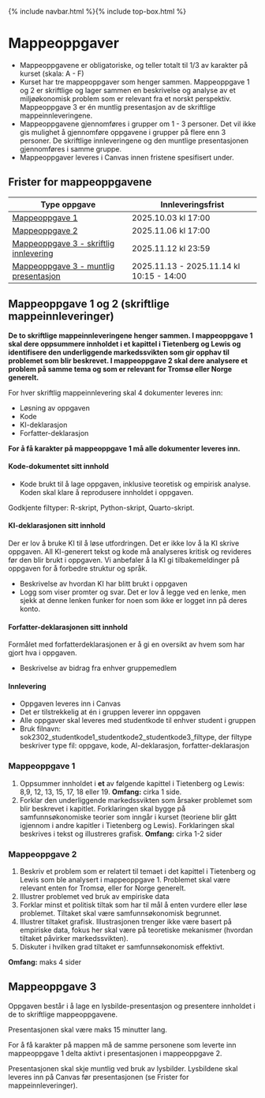 {% include navbar.html %}{% include top-box.html %}
#  Mappeoppgaver
- Mappeoppgavene er obligatoriske, og teller totalt til 1/3 av karakter på kurset (skala: A - F)
- Kurset har tre mappeoppgaver som henger sammen. Mappeoppgave 1 og 2 er skriftlige og lager sammen en beskrivelse og analyse av et miljøøkonomisk problem som er relevant fra et norskt perspektiv. Mappeoppgave 3 er én muntlig presentasjon av de skriftlige mappeinnleveringene. 
- Mappeoppgavene gjennomføres i grupper om 1 - 3 personer.  Det vil ikke gis mulighet å gjennomføre oppgavene i grupper på flere enn 3 personer. De skriftlige innleveringene og den muntlige presentasjonen gjennomføres i samme gruppe. 
- Mappeoppgaver leveres i Canvas innen fristene spesifisert under.

## Frister for mappeoppgavene

| Type oppgave                                        | Innleveringsfrist                        | 
|-----------------------------------------------------|------------------------------------------|
|[Mappeoppgave 1](#mappeoppgave-1)                    |  2025.10.03 kl 17:00                     | 
|[Mappeoppgave 2](#mappeoppgave-2)                    |  2025.11.06 kl 17:00                     | 
|[Mappeoppgave 3 - skriftlig innlevering](#mappeoppgave-3)     | 2025.11.12 kl 23:59                      |
|[Mappeoppgave 3 - muntlig presentasjon](#mappeoppgave-3)  | 2025.11.13 - 2025.11.14 kl 10:15 - 14:00 |


## Mappeoppgave 1 og 2 (skriftlige mappeinnleveringer)
**De to skriftlige mappeinnleveringene henger sammen. I mappeoppgave 1 skal dere oppsummere innholdet i et kapittel i Tietenberg og Lewis og identifisere den underliggende markedssvikten som gir opphav til problemet som blir beskrevet. I mappeoppgave 2 skal dere analysere et problem på samme tema og som er relevant for Tromsø eller Norge generelt.** 

For hver skriftlig mappeinnlevering skal 4 dokumenter leveres inn:

* Løsning av oppgaven
* Kode
* KI-deklarasjon
* Forfatter-deklarasjon

**For å få karakter på mappeoppgave 1 må alle dokumenter leveres inn.**

#### Kode-dokumentet sitt innhold
* Kode brukt til å lage oppgaven, inklusive teoretisk og empirisk analyse. Koden skal klare å reprodusere innholdet i oppgaven.

Godkjente filtyper: R-skript, Python-skript, Quarto-skript.

#### KI-deklarasjonen sitt innhold
Der er lov å bruke KI til å løse utfordringen. Det er ikke lov å la KI skrive oppgaven. All KI-generert tekst og kode må analyseres kritisk og revideres før den blir brukt i oppgaven. Vi anbefaler å la KI gi tilbakemeldinger på oppgaven for å forbedre struktur og språk. 

* Beskrivelse av hvordan KI har blitt brukt i oppgaven
* Logg som viser promter og svar. Det er lov å legge ved en lenke, men sjekk at denne lenken funker for noen som ikke er logget inn på deres konto. 

#### Forfatter-deklarasjonen sitt innhold
Formålet med forfatterdeklarasjonen er å gi en oversikt av hvem som har gjort hva i oppgaven. 
* Beskrivelse av bidrag fra enhver gruppemedlem

#### Innlevering
* Oppgaven leveres inn i Canvas
* Det er tilstrekkelig at én i gruppen leverer inn oppgaven
* Alle oppgaver skal leveres med studentkode til enhver student i gruppen
* Bruk filnavn: sok2302_studentkode1_studentkode2_studentkode3_filtype, der filtype beskriver type fil: oppgave, kode, AI-deklarasjon, forfatter-deklarasjon
  

### Mappeoppgave 1

1. Oppsummer innholdet i **et** av følgende kapittel i Tietenberg og Lewis: 8,9, 12, 13, 15, 17, 18 eller 19. **Omfang:** cirka 1 side. 
2. Forklar den underliggende markedssvikten som årsaker problemet som blir beskrevet i kapitlet. Forklaringen skal bygge på samfunnsøkonomiske teorier som inngår i kurset (teoriene blir gått igjennom i andre kapitler i Tietenberg og Lewis). Forklaringen skal beskrives i tekst og illustreres grafisk. **Omfang:** cirka 1-2 sider

### Mappeoppgave 2

1. Beskriv et problem som er relatert til temaet i det kapittel i Tietenberg og Lewis som ble analysert i mappeoppgave 1. Problemet skal være relevant enten for Tromsø, eller for Norge generelt.
2. Illustrer problemet ved bruk av empiriske data
3. Forklar minst et politisk tiltak som har til mål å enten vurdere eller løse problemet. Tiltaket skal være samfunnsøkonomisk begrunnet.
4. Illustrer tiltaket grafisk. Illustrasjonen trenger ikke være basert på empiriske data, fokus her skal være på teoretiske mekanismer (hvordan tiltaket påvirker markedssvikten). 
5. Diskuter i hvilken grad tiltaket er samfunnsøkonomisk effektivt.

**Omfang:** maks 4 sider


## Mappeoppgave 3
Oppgaven består i å lage en lysbilde-presentasjon og presentere innholdet i de to skriftlige mappeoppgavene. 

Presentasjonen skal være maks 15 minutter lang. 

For å få karakter på mappen må de samme personene som leverte inn mappeoppgave 1 delta aktivt i presentasjonen i mappeoppgave 2. 

Presentasjonen skal skje muntlig ved bruk av lysbilder. Lysbildene skal leveres inn på Canvas før presentasjonen (se Frister for mappeinnleveringer). 
